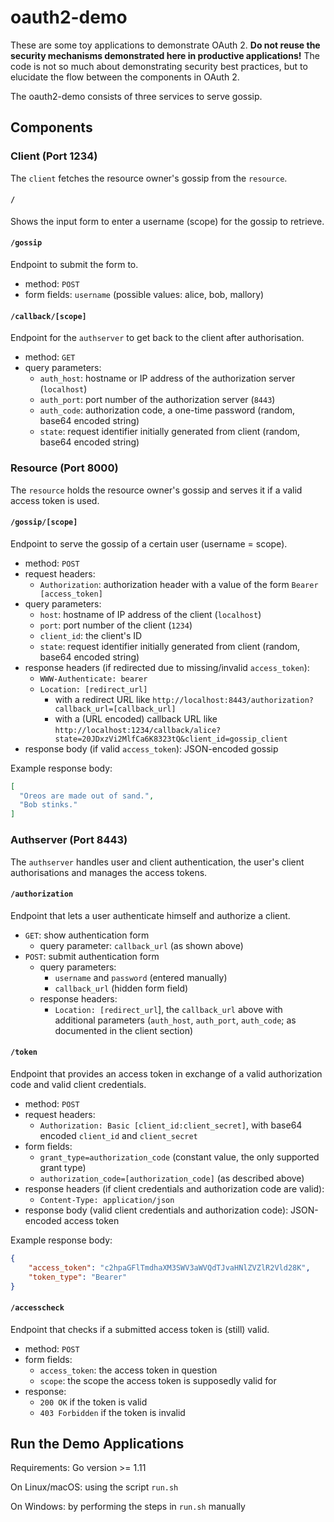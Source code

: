 # oauth2-demo

These are some toy applications to demonstrate OAuth 2. **Do not reuse the
security mechanisms demonstrated here in productive applications!** The code is
not so much about demonstrating security best practices, but to elucidate the
flow between the components in OAuth 2.

The oauth2-demo consists of three services to serve gossip.

## Components

### Client (Port 1234)

The `client` fetches the resource owner's gossip from the `resource`.

#### `/`

Shows the input form to enter a username (scope) for the gossip to retrieve.

#### `/gossip`

Endpoint to submit the form to.

- method: `POST`
- form fields: `username` (possible values: alice, bob, mallory)

#### `/callback/[scope]`

Endpoint for the `authserver` to get back to the client after authorisation.

- method: `GET`
- query parameters:
    - `auth_host`: hostname or IP address of the authorization server (`localhost`)
    - `auth_port`: port number of the authorization server (`8443`)
    - `auth_code`: authorization code, a one-time password (random, base64 encoded string)
    - `state`: request identifier initially generated from client (random, base64 encoded string)

### Resource (Port 8000)

The `resource` holds the resource owner's gossip and serves it if a valid access token is used.

#### `/gossip/[scope]`

Endpoint to serve the gossip of a certain user (username = scope).

- method: `POST`
- request headers:
    - `Authorization`: authorization header with a value of the form `Bearer [access_token]`
- query parameters:
    - `host`: hostname of IP address of the client (`localhost`)
    - `port`: port number of the client (`1234`)
    - `client_id`: the client's ID
    - `state`: request identifier initially generated from client (random, base64 encoded string)
- response headers (if redirected due to missing/invalid `access_token`):
    - `WWW-Authenticate: bearer`
    - `Location: [redirect_url]`
        - with a redirect URL like `http://localhost:8443/authorization?callback_url=[callback_url]`
        - with a (URL encoded) callback URL like `http://localhost:1234/callback/alice?state=20JDxzVi2MlfCa6K8323tQ&client_id=gossip_client`
- response body (if valid `access_token`): JSON-encoded gossip

Example response body:

```json
[
  "Oreos are made out of sand.",
  "Bob stinks."
]
```

### Authserver (Port 8443)

The `authserver` handles user and client authentication, the user's client authorisations and manages the access tokens.

#### `/authorization`

Endpoint that lets a user authenticate himself and authorize a client.

- `GET`: show authentication form
    - query parameter: `callback_url` (as shown above)
- `POST`: submit authentication form
    - query parameters:
        - `username` and `password` (entered manually)
        - `callback_url` (hidden form field)
    - response headers:
        - `Location: [redirect_url`], the `callback_url` above with additional parameters (`auth_host`, `auth_port`, `auth_code`; as documented in the client section)

#### `/token`

Endpoint that provides an access token in exchange of a valid authorization code and valid client credentials.

- method: `POST`
- request headers:
    - `Authorization: Basic [client_id:client_secret]`, with base64 encoded `client_id` and `client_secret`
- form fields:
    - `grant_type=authorization_code` (constant value, the only supported grant type)
    - `authorization_code=[authorization_code]` (as described above)
- response headers (if client credentials and authorization code are valid):
    - `Content-Type: application/json`
- response body (valid client credentials and authorization code): JSON-encoded access token

Example response body:

```json
{
    "access_token": "c2hpaGFlTmdhaXM3SWV3aWVQdTJvaHNlZVZlR2Vld28K",
    "token_type": "Bearer"
}
```

#### `/accesscheck`

Endpoint that checks if a submitted access token is (still) valid.

- method: `POST`
- form fields:
    - `access_token`: the access token in question
    - `scope`: the scope the access token is supposedly valid for
- response:
    - `200 OK` if the token is valid
    - `403 Forbidden` if the token is invalid

## Run the Demo Applications

Requirements: Go version >= 1.11

On Linux/macOS: using the script `run.sh`

On Windows: by performing the steps in `run.sh` manually
